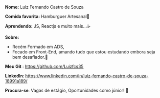 **Nome:** Luiz Fernando Castro de Souza

**Comida favorita:** Hamburguer Artesanal🍔

**Aprendendo:** JS, Reactjs e muito mais...☕

**Sobre:** 

- Recém Formado em ADS,
- Focado em Front-End, amando tudo que estou estudando embora seja bem desafiador.🤯

**Meu Git** : https://github.com/Luizfcs35

**Linkedln**: https://www.linkedin.com/in/luiz-fernando-castro-de-souza-18991a189/

**Procura-se**: Vagas de estágio, Oportunidades como júnior! 🙌
